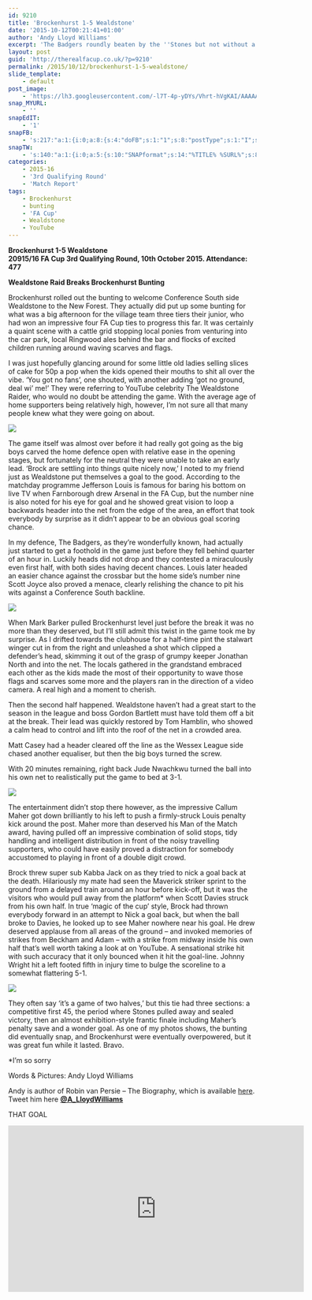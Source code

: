 ```yaml
---
id: 9210
title: 'Brockenhurst 1-5 Wealdstone'
date: '2015-10-12T00:21:41+01:00'
author: 'Andy Lloyd Williams'
excerpt: 'The Badgers roundly beaten by the ''Stones but not without a bit of a fight. Andy Lloyd Williams'
layout: post
guid: 'http://therealfacup.co.uk/?p=9210'
permalink: /2015/10/12/brockenhurst-1-5-wealdstone/
slide_template:
    - default
post_image:
    - 'https://lh3.googleusercontent.com/-l7T-4p-yDYs/Vhrt-hVgKAI/AAAAAAAAFrY/gw3dp0sYOI0/s720-Ic42/image.jpg'
snap_MYURL:
    - ''
snapEdIT:
    - '1'
snapFB:
    - 's:217:"a:1:{i:0;a:8:{s:4:"doFB";s:1:"1";s:8:"postType";s:1:"I";s:10:"AttachPost";s:1:"2";s:10:"SNAPformat";s:15:"%EXCERPT% %URL%";s:9:"isAutoImg";s:1:"A";s:8:"imgToUse";s:0:"";s:9:"isAutoURL";s:1:"A";s:8:"urlToUse";s:0:"";}}";'
snapTW:
    - 's:140:"a:1:{i:0;a:5:{s:10:"SNAPformat";s:14:"%TITLE% %SURL%";s:8:"attchImg";s:1:"0";s:9:"isAutoImg";s:1:"A";s:8:"imgToUse";s:0:"";s:4:"doTW";i:0;}}";'
categories:
    - 2015-16
    - '3rd Qualifying Round'
    - 'Match Report'
tags:
    - Brockenhurst
    - bunting
    - 'FA Cup'
    - Wealdstone
    - YouTube
---
```


**Brockenhurst 1-5 Wealdstone**  
**20915/16 FA Cup 3rd Qualifying Round, 10th October 2015. Attendance: 477**

**Wealdstone Raid Breaks Brockenhurst Bunting**

Brockenhurst rolled out the bunting to welcome Conference South side Wealdstone to the New Forest. They actually did put up some bunting for what was a big afternoon for the village team three tiers their junior, who had won an impressive four FA Cup ties to progress this far. It was certainly a quaint scene with a cattle grid stopping local ponies from venturing into the car park, local Ringwood ales behind the bar and flocks of excited children running around waving scarves and flags.

I was just hopefully glancing around for some little old ladies selling slices of cake for 50p a pop when the kids opened their mouths to shit all over the vibe. ‘You got no fans’, one shouted, with another adding ‘got no ground, deal wi’ me!’ They were referring to YouTube celebrity The Wealdstone Raider, who would no doubt be attending the game. With the average age of home supporters being relatively high, however, I’m not sure all that many people knew what they were going on about.

![](https://lh3.googleusercontent.com/-DceyfFWvRCM/Vhrt7u4BvAI/AAAAAAAAFrI/1jF0jIczlcg/s512-Ic42/image-4.jpg)

The game itself was almost over before it had really got going as the big boys carved the home defence open with relative ease in the opening stages, but fortunately for the neutral they were unable to take an early lead. ‘Brock are settling into things quite nicely now,’ I noted to my friend just as Wealdstone put themselves a goal to the good. According to the matchday programme Jefferson Louis is famous for baring his bottom on live TV when Farnborough drew Arsenal in the FA Cup, but the number nine is also noted for his eye for goal and he showed great vision to loop a backwards header into the net from the edge of the area, an effort that took everybody by surprise as it didn’t appear to be an obvious goal scoring chance.

In my defence, The Badgers, as they’re wonderfully known, had actually just started to get a foothold in the game just before they fell behind quarter of an hour in. Luckily heads did not drop and they contested a miraculously even first half, with both sides having decent chances. Louis later headed an easier chance against the crossbar but the home side’s number nine Scott Joyce also proved a menace, clearly relishing the chance to pit his wits against a Conference South backline.

![](https://lh3.googleusercontent.com/-KngV-2P0mi0/Vhrt6Z1xCJI/AAAAAAAAFrA/Raflw60dDUY/s512-Ic42/image-1.jpg)

When Mark Barker pulled Brockenhurst level just before the break it was no more than they deserved, but I’ll still admit this twist in the game took me by surprise. As I drifted towards the clubhouse for a half-time pint the stalwart winger cut in from the right and unleashed a shot which clipped a defender’s head, skimming it out of the grasp of grumpy keeper Jonathan North and into the net. The locals gathered in the grandstand embraced each other as the kids made the most of their opportunity to wave those flags and scarves some more and the players ran in the direction of a video camera. A real high and a moment to cherish.

Then the second half happened. Wealdstone haven’t had a great start to the season in the league and boss Gordon Bartlett must have told them off a bit at the break. Their lead was quickly restored by Tom Hamblin, who showed a calm head to control and lift into the roof of the net in a crowded area.

Matt Casey had a header cleared off the line as the Wessex League side chased another equaliser, but then the big boys turned the screw.

With 20 minutes remaining, right back Jude Nwachkwu turned the ball into his own net to realistically put the game to bed at 3-1.

![](https://lh3.googleusercontent.com/-j4QvwNGuEcg/Vhrt39TsaHI/AAAAAAAAFqw/1YaW02JeS2Y/s720-Ic42/image-3.jpg)

The entertainment didn’t stop there however, as the impressive Callum Maher got down brilliantly to his left to push a firmly-struck Louis penalty kick around the post. Maher more than deserved his Man of the Match award, having pulled off an impressive combination of solid stops, tidy handling and intelligent distribution in front of the noisy travelling supporters, who could have easily proved a distraction for somebody accustomed to playing in front of a double digit crowd.

Brock threw super sub Kabba Jack on as they tried to nick a goal back at the death. Hilariously my mate had seen the Maverick striker sprint to the ground from a delayed train around an hour before kick-off, but it was the visitors who would pull away from the platform\* when Scott Davies struck from his own half. In true ‘magic of the cup’ style, Brock had thrown everybody forward in an attempt to Nick a goal back, but when the ball broke to Davies, he looked up to see Maher nowhere near his goal. He drew deserved applause from all areas of the ground – and invoked memories of strikes from Beckham and Adam – with a strike from midway inside his own half that’s well worth taking a look at on YouTube. A sensational strike hit with such accuracy that it only bounced when it hit the goal-line. Johnny Wright hit a left footed fifth in injury time to bulge the scoreline to a somewhat flattering 5-1.

![](https://lh3.googleusercontent.com/-AUGwJTUlMl4/Vhrt5TxC16I/AAAAAAAAFq8/JyjQ8BIS31A/s640-Ic42/image%252520%2525281%252529.jpg)

They often say ‘it’s a game of two halves,’ but this tie had three sections: a competitive first 45, the period where Stones pulled away and sealed victory, then an almost exhibition-style frantic finale including Maher’s penalty save and a wonder goal. As one of my photos shows, the bunting did eventually snap, and Brockenhurst were eventually overpowered, but it was great fun while it lasted. Bravo.

\*I’m so sorry

Words &amp; Pictures: Andy Lloyd Williams

Andy is author of Robin van Persie – The Biography, which is available [here](https://www.waterstones.com/book/rvp/andy-williams/9781782194453). Tweet him here **[@A\_LloydWilliams](https://twitter.com/A_LloydWilliams)**

THAT GOAL

<iframe allowfullscreen="" frameborder="0" height="338" src="https://www.youtube.com/embed/npaxTzkFKWQ?feature=oembed" width="600"></iframe>